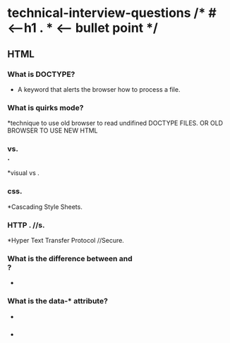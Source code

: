 # technical-interview-questions /* # <--h1 .  * <-- bullet point */

## HTML

### What is DOCTYPE?
* A keyword that alerts the browser how to process a file.

### What is quirks mode?
*technique to use old browser to read undifined DOCTYPE FILES. OR OLD BROWSER TO USE NEW HTML

### <div> vs. <section>.
*visual vs .

### css.
*Cascading Style Sheets.

### HTTP . //s.
*Hyper Text Transfer Protocol //Secure.

### What is the difference between <span> and <div>?
  *
### What is the data-* attribute?
  *
###
  *
